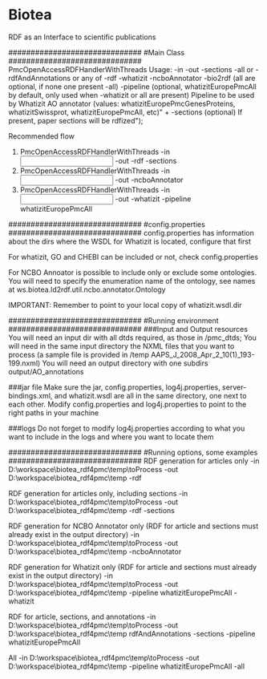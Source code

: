Biotea
======

RDF as an Interface to scientific publications

##############################
#Main Class
##############################
PmcOpenAccessRDFHandlerWithThreads
Usage: -in <xml papers dir> -out <output dir> -sections 
-all or -rdfAndAnnotations or any of -rdf -whatizit -ncboAnnotator -bio2rdf (all are optional, if none one present -all)
-pipeline <pipeline> (optional, whatizitEuropePmcAll by default, only used when -whatizit or all are present) Pipeline to be used by Whatizit AO annotator (values: whatizitEuropePmcGenesProteins, whatizitSwissprot, whatizitEuropePmcAll, etc)" + 
-sections (optional) If present, paper sections will be rdfized");

Recommended flow
1. PmcOpenAccessRDFHandlerWithThreads -in <input dir> -out <output dir> -rdf -sections
2. PmcOpenAccessRDFHandlerWithThreads -in <input dir> -out <output dir> -ncboAnnotator
3. PmcOpenAccessRDFHandlerWithThreads -in <input dir> -out <output dir> -whatizit -pipeline whatizitEuropePmcAll

##############################
#config.properties
##############################
config.properties has information about the dirs where the WSDL for Whatizit is located, 
configure that first

For whatizit, GO and CHEBI can be included or not, check config.properties

For NCBO Annoator is possible to include only or exclude some ontologies. You will need to specify
the enumeration name of the ontology, see names at ws.biotea.ld2rdf.util.ncbo.annotator.Ontology

IMPORTANT: Remember to point to your local copy of whatizit.wsdl.dir

##############################
#Running environment
##############################
###Input and Output resources
You will need an input dir with all dtds required, as those in /pmc_dtds; 
You will need in the same input directory the NXML files that you want to process 
(a sample file is provided in /temp AAPS_J_2008_Apr_2_10(1)_193-199.nxml)
You will need an output directory with one subdirs output/AO_annotations

###jar file 
Make sure the jar, config.properties, log4j.properties, server-bindings.xml, and whatizit.wsdl 
are all in the same directory, one next to each other.
Modify config.properties and log4j.properties to point to the right paths in your machine

###logs
Do not forget to modify log4j.properties according to what you want to include in the logs and
where you want to locate them
  
##############################
#Running options, some examples
##############################
RDF generation for articles only
-in D:\workspace\biotea_rdf4pmc\temp\toProcess -out D:\workspace\biotea_rdf4pmc\temp -rdf

RDF generation for articles only, including sections
-in D:\workspace\biotea_rdf4pmc\temp\toProcess -out D:\workspace\biotea_rdf4pmc\temp -rdf -sections

RDF generation for NCBO Annotator only (RDF for article and sections must already exist in the output directory)
-in D:\workspace\biotea_rdf4pmc\temp\toProcess -out D:\workspace\biotea_rdf4pmc\temp -ncboAnnotator

RDF generation for Whatizit only (RDF for article and sections must already exist in the output directory)
-in D:\workspace\biotea_rdf4pmc\temp\toProcess -out D:\workspace\biotea_rdf4pmc\temp -pipeline whatizitEuropePmcAll -whatizit

RDF for article, sections, and annotations
-in D:\workspace\biotea_rdf4pmc\temp\toProcess -out D:\workspace\biotea_rdf4pmc\temp rdfAndAnnotations -sections -pipeline whatizitEuropePmcAll

All
-in D:\workspace\biotea_rdf4pmc\temp\toProcess -out D:\workspace\biotea_rdf4pmc\temp -pipeline whatizitEuropePmcAll -all